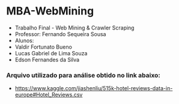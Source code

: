 # MBA-WebMining

- Trabalho Final - Web Mining & Crawler Scraping
- Professor: Fernando Sequeira Sousa
- Alunos:
- Valdir Fortunato Bueno
- Lucas Gabriel de Lima Souza
- Edson Fernandes da Silva


### Arquivo utilizado para análise obtido no link abaixo:
- https://www.kaggle.com/jiashenliu/515k-hotel-reviews-data-in-europe#Hotel_Reviews.csv

